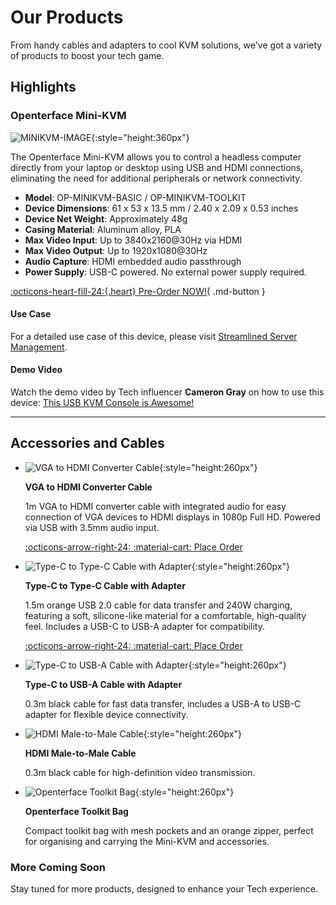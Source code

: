 # Our Products

From handy cables and adapters to cool KVM solutions, we've got a variety of products to boost your tech game.

## Highlights

### Openterface Mini-KVM

![MINIKVM-IMAGE](images/product/OP-01-MINIKVM.jpg){:style="height:360px"}

The Openterface Mini-KVM allows you to control a headless computer directly from your laptop or desktop using USB and HDMI connections, eliminating the need for additional peripherals or network connectivity.

- **Model**: OP-MINIKVM-BASIC / OP-MINIKVM-TOOLKIT
- **Device Dimensions**: 61 x 53 x 13.5 mm / 2.40 x 2.09 x 0.53 inches
- **Device Net Weight**: Approximately 48g
- **Casing Material**: Aluminum alloy, PLA
- **Max Video Input**: Up to 3840x2160@30Hz via HDMI
- **Max Video Output**: Up to 1920x1080@30Hz
- **Audio Capture**: HDMI embedded audio passthrough
- **Power Supply**: USB-C powered. No external power supply required.

[:octicons-heart-fill-24:{.heart} Pre-Order NOW!](https://www.crowdsupply.com/techxartisan/openterface-mini-kvm#products){ .md-button }

#### Use Case
For a detailed use case of this device, please visit [Streamlined Server Management](/use-cases/#streamlined-server-management).

#### Demo Video
Watch the demo video by Tech influencer **Cameron Gray** on how to use this device: [This USB KVM Console is Awesome!](https://youtu.be/xAEQpWyfY-c?si=AkNVYHHYoRLn2-iB)

-------

## Accessories and Cables

<div class="grid cards" markdown>

- ![VGA to HDMI Converter Cable](images/product/CABLE100-VGA2HDMI-1.jpg){:style="height:260px"}

    __VGA to HDMI Converter Cable__

    1m VGA to HDMI converter cable with integrated audio for easy connection of VGA devices to HDMI displays in 1080p Full HD. Powered via USB with 3.5mm audio input. 

    [:octicons-arrow-right-24: :material-cart: Place Order](https://shop.techxartisan.com/products/vga-to-hdmi-converter-cable)

- ![Type-C to Type-C Cable with Adapter](images/product/OP-05-CABLE150-C2C.jpg){:style="height:260px"}

    __Type-C to Type-C Cable with Adapter__

    1.5m orange USB 2.0 cable for data transfer and 240W charging, featuring a soft, silicone-like material for a comfortable, high-quality feel. Includes a USB-C to USB-A adapter for compatibility.

    [:octicons-arrow-right-24: :material-cart: Place Order](https://shop.techxartisan.com/products/type-c-cable-with-usb-a-adapter-1-5m-4-11ft-240w-fast-charging-data-transfer-usb2-0)

- ![Type-C to USB-A Cable with Adapter](images/product/OP-04-CABLE30-C2A.jpg){:style="height:260px"}
    
    __Type-C to USB-A Cable with Adapter__

    0.3m black cable for fast data transfer, includes a USB-A to USB-C adapter for flexible device connectivity.

    <!-- [:octicons-arrow-right-24: Learn More](/product/type-c-usb-a) -->

- ![HDMI Male-to-Male Cable](images/product/OP-03-CABLE30-HDMI.jpg){:style="height:260px"}

    __HDMI Male-to-Male Cable__

    0.3m black cable for high-definition video transmission.

    <!-- [:octicons-arrow-right-24: Learn More](/product/hdmi-male-to-male) -->

- ![Openterface Toolkit Bag](images/product/OP-06-BAG-TOOLKIT.jpg){:style="height:260px"}

    __Openterface Toolkit Bag__

    Compact toolkit bag with mesh pockets and an orange zipper, perfect for organising and carrying the Mini-KVM and accessories.

    <!-- [:octicons-arrow-right-24: Learn More](/product/toolkit-bag) -->

</div>


### More Coming Soon

Stay tuned for more products, designed to enhance your Tech experience.